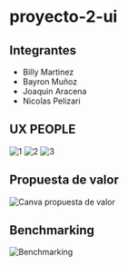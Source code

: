 # proyecto-2-ui


## Integrantes

- Billy Martinez
- Bayron Muñoz
- Joaquin Aracena
- Nicolas Pelizari

## UX PEOPLE
![1](https://github.com/rileydev23/proyecto-2-ui/assets/62442550/a9799550-822f-4816-b5d0-42cac7d86e59)
![2](https://github.com/rileydev23/proyecto-2-ui/assets/62442550/c2a2e5d1-87b7-4cfa-bacd-ea4c6b068955)
![3](https://github.com/rileydev23/proyecto-2-ui/assets/62442550/3ca383af-9045-4f66-97ad-23e6136af2ab)


## Propuesta de valor
![Canva propuesta de valor](https://github.com/rileydev23/proyecto-2-ui/blob/main/Canvas%20propuesta%20de%20valor.png)

## Benchmarking
![Benchmarking](https://github.com/rileydev23/proyecto-2-ui/blob/main/Benchmarking.png)
